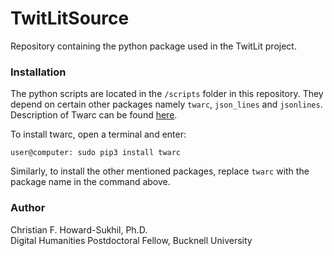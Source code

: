 # TwitLitSource
Repository containing the python package used in the TwitLit project.

### Installation
The python scripts are located in the `/scripts` folder in this repository. They depend on certain other packages namely `twarc`, `json_lines` and `jsonlines`. Description of Twarc can be found [here](https://github.com/DocNow/twarc).  

To install twarc, open a terminal and enter:
```
user@computer: sudo pip3 install twarc
```

Similarly, to install the other mentioned packages, replace `twarc` with the package name in the command above.

### Author
Christian F. Howard-Sukhil, Ph.D.  
Digital Humanities Postdoctoral Fellow, Bucknell University
